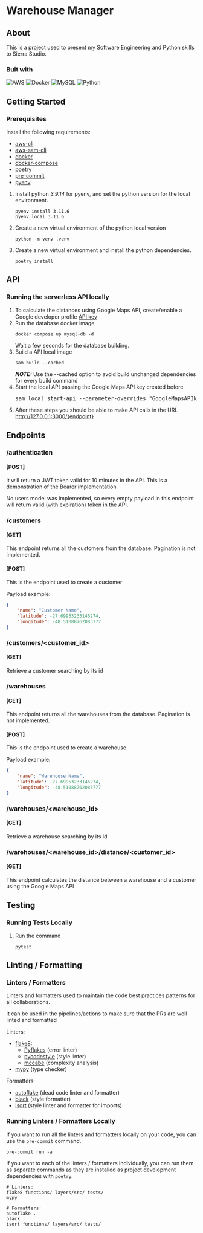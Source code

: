 # Warehouse Manager

## About

This is a project used to present my Software Engineering and Python skills to Sierra Studio.

### Buit with

![AWS](https://img.shields.io/badge/Amazon_AWS-FF9900?style=for-the-badge&logo=amazonaws&logoColor=white)
![Docker](https://img.shields.io/badge/Docker-2CA5E0?style=for-the-badge&logo=docker&logoColor=white)
![MySQL](https://img.shields.io/badge/MySQL-005C84?style=for-the-badge&logo=mysql&logoColor=white)
![Python](https://img.shields.io/badge/Python-FFD43B?style=for-the-badge&logo=python&logoColor=blue)

## Getting Started


### Prerequisites

Install the following requirements:
  - [aws-cli](https://aws.amazon.com/cli/)
  - [aws-sam-cli](https://docs.aws.amazon.com/serverless-application-model/latest/developerguide/install-sam-cli.html)
  - [docker](https://www.docker.com/)
  - [docker-compose](https://docs.docker.com/compose/)
  - [poetry](https://python-poetry.org/)
  - [pre-commit](https://pre-commit.com/)
  - [pyenv](https://github.com/pyenv/pyenv)

1. Install python *3.9.14* for pyenv, and set the python version for the local environment.
    ```
    pyenv install 3.11.6
    pyenv local 3.11.6
    ```
2. Create a new virtual environment of the python local version
    ```
    python -m venv .venv
    ```
3. Create a new virtual environment and install the python dependencies.
   ```
   poetry install
   ```

## API

### Running the serverless API locally

1. To calculate the distances using Google Maps API, create/enable a Google
developer profile [API key](https://cloud.google.com/docs/authentication/api-keys?sjid=2560348064154854540-NC)
2. Run the database docker image
   ```
   docker compose up mysql-db -d
   ```
   Wait a few seconds for the database building.
3. Build a API local image
   ```
   sam build --cached
   ```
   **_NOTE:_** Use the --cached option to avoid build unchanged dependencies for every build command
4. Start the local API passing the Google Maps API key created before
   <pre>
   sam local start-api --parameter-overrides "GoogleMapsAPIkey=<i>{YOUR_API_KEY}</i>>"
   </pre>
5. After these steps you should be able to make API calls in the URL http://127.0.0.1:3000/{endpoint}

## Endpoints

### /authentication

#### [POST]

It will return a JWT token valid for 10 minutes in the API. This is a demonstration of the Bearer implementation

No users model was implemented, so every empty payload in  this endpoint will return valid (with expiration) token
in the API.

### /customers

#### [GET]

This endpoint returns all the customers from the database. Pagination is not implemented.

#### [POST]

This is the endpoint used to create a customer

Payload example:
```json
{
    "name": "Customer Name",
    "latitude": -27.69953233146274,
    "longitude": -48.51088762083777
}
```

### /customers/<customer_id>

#### [GET]

Retrieve a customer searching by its id

### /warehouses

#### [GET]

This endpoint returns all the warehouses from the database. Pagination is not implemented.

#### [POST]

This is the endpoint used to create a warehouse

Payload example:
```json
{
    "name": "Warehouse Name",
    "latitude": -27.69953233146274,
    "longitude": -48.51088762083777
}
```

### /warehouses/<warehouse_id>

#### [GET]

Retrieve a warehouse searching by its id

### /warehouses/<warehouse_id>/distance/<customer_id>

#### [GET]

This endpoint calculates the distance between a warehouse and a customer using the Google Maps API

## Testing

### Running Tests Locally

1. Run the command
   ```
   pytest
   ```

## Linting / Formatting

### Linters / Formatters

Linters and formatters used to maintain the code best practices patterns for all collaborations.

It can be used in the pipelines/actions to make sure that the PRs are well linted and formatted

Linters:
  - [flake8](https://flake8.pycqa.org/en/latest/):
    - [Pyflakes](https://pypi.org/project/pyflakes/) (error linter)
    - [pycodestyle](https://pypi.org/project/pycodestyle/) (style linter)
    - [mccabe](https://pypi.org/project/mccabe/) (complexity analysis)
  - [mypy](https://mypy-lang.org/) (type checker)

Formatters:
  - [autoflake](https://pypi.org/project/autoflake/) (dead code linter and formatter)
  - [black](https://github.com/psf/black) (style formatter)
  - [isort](https://pycqa.github.io/isort/) (style linter and formatter for imports)

### Running Linters / Formatters Locally

If you want to run all the linters and formatters locally on your code, you can use the `pre-commit` command.
```
pre-commit run -a
```

If you want to each of the linters / formatters individually, you can run them as separate commands as they are
installed as project development dependencies with `poetry`.

```
# Linters:
flake8 functions/ layers/src/ tests/
mypy

# Formatters:
autoflake .
black .
isort functions/ layers/src/ tests/
```
